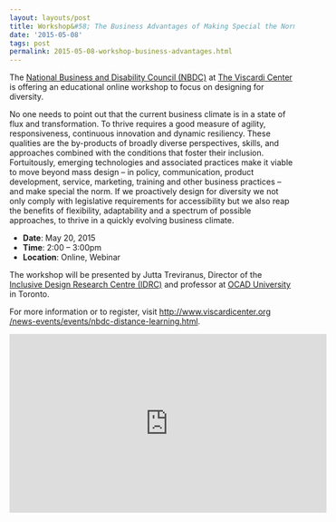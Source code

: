 ```yaml
---
layout: layouts/post
title: Workshop&#58; The Business Advantages of Making Special the Norm
date: '2015-05-08'
tags: post
permalink: 2015-05-08-workshop-business-advantages.html
---
```

<p>The <a href="http://www.viscardicenter.org/services/nbdc/">National Business and
Disability Council (NBDC)</a> at <a href="http://www.viscardicenter.org/">The Viscardi Center</a>
is offering an educational online workshop to focus on designing for diversity.</p>
<p>No one needs to point out that the current business climate is in a state of flux
and transformation. To thrive requires a good measure of agility, responsiveness,
continuous innovation and dynamic resiliency. These qualities are the by-products of
broadly diverse perspectives, skills, and approaches combined with the conditions
that foster their inclusion. Fortuitously, emerging technologies and associated
practices make it viable to move beyond mass design – in policy, communication,
product development, service, marketing, training and other business practices –
and make special the norm. If we proactively design for diversity we not only comply
with legislative requirements for accessibility but we also reap the benefits of
flexibility, adaptability and a spectrum of possible approaches, to thrive in a
quickly evolving business climate.</p>
<ul>
<li><strong>Date</strong>: May 20, 2015</li>
<li><strong>Time</strong>: 2:00 – 3:00pm</li>
<li><strong>Location</strong>: Online, Webinar</li>
</ul>
<p>The workshop will be presented by Jutta Treviranus, Director of the
<a href="http://idrc.ocadu.ca/">Inclusive Design Research Centre (IDRC)</a>
and professor at <a href="http://ocadu.ca">OCAD University</a> in Toronto.</p>
<p>For more information or to register, visit <a href="http://www.viscardicenter
.org/news-events/events/nbdc-distance-learning.html">http://www.viscardicenter.org
/news-events/events/nbdc-distance-learning.html</a>.</p>
<iframe width="560" height="315" src="https://www.youtube-nocookie.com/embed/cjXKHz
cQypw" frameborder="0" allow="autoplay; encrypted-media" allowfullscreen></iframe>
